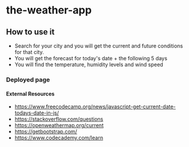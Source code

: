 # the-weather-app

## How to use it
* Search for your city and you will get the current and future conditions for that city.
* You will get the forecast for today's date + the following 5 days
* You will find the temperature, humidity levels and wind speed

### Deployed page

#### External Resources
* https://www.freecodecamp.org/news/javascript-get-current-date-todays-date-in-js/
* https://stackoverflow.com/questions
* https://openweathermap.org/current
* https://getbootstrap.com/
* https://www.codecademy.com/learn
